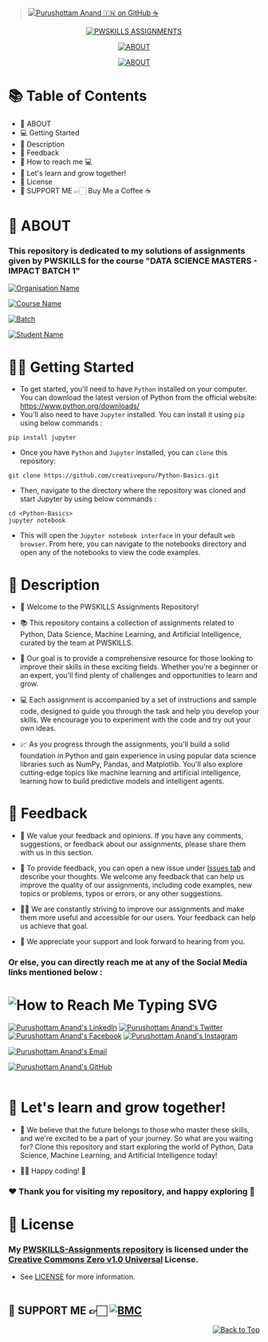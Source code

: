 > [![Purushottam Anand 🇮🇳 on GitHub ☕](https://github.com/creativepuru.png?size=100)](https://github.com/creativepuru "Purushottam Anand 🇮🇳 on GitHub ☕")

<div align="center"> 

[![PWSKILLS ASSIGNMENTS](https://readme-typing-svg.demolab.com?font=Calibri&size=28&duration=2000&pause=1000&multiline=true&width=750&height=60&lines=👋+WELCOME+TO+MY+PWSKILLS+-+ASSIGNMENTS+REPOSITORY+🐍)](https://github.com/creativepuru/PWSKILLS-Assignments)

[![ABOUT](https://readme-typing-svg.demolab.com?font=Calibri&size=24&duration=2000&pause=1000&multiline=false&width=800&height=100&lines=📚+This+repository+contains+a+collection+of+assignments+related+to...;🐍+Python,+Data+Science,+🤖+Machine+Learning,+and+Artificial+Intelligence+🧠;🦾+curated+by+the+team+at+PWSKILLS+and+iNeuronAI+🧠)](https://github.com/creativepuru/PWSKILLS-Assignments)

[![ABOUT](https://readme-typing-svg.demolab.com?font=Calibri&size=26&duration=2000&pause=1000&multiline=false&width=800&height=50&lines=✨+I+am+constantly+adding+new+contents.;💭+So+make+sure+to+check+back+often+🕙)](https://github.com/creativepuru/PWSKILLS-Assignments)
 
</div>

# 📚 Table of Contents
- 🔰 ABOUT
- 💻 Getting Started
- 🔰 Description
- 📣 Feedback
- 📲 How to reach me 💻
- 🚀 Let's learn and grow together!
- 📖 License
- 🤝 SUPPORT ME 👉🏻 Buy Me a Coffee ☕

# 🔰 ABOUT 
### This repository is dedicated to my solutions of assignments given by PWSKILLS for the course "DATA SCIENCE MASTERS - IMPACT BATCH 1" 

[![Organisation Name](https://readme-typing-svg.demolab.com?font=Calibri&size=26&pause=1000&multiline=false&width=800&height=50&lines=✨+Organisation+Name+:+PWSKILLS)](https://github.com/creativepuru/PWSKILLS-Assignments)

[![Course Name](https://readme-typing-svg.demolab.com?font=Calibri&size=26&pause=1000&multiline=false&width=800&height=50&lines=✨+Course+Name+:+DATA+SCIENCE+MASTERS)](https://github.com/creativepuru/PWSKILLS-Assignments)

[![Batch](https://readme-typing-svg.demolab.com?font=Calibri&size=26&pause=1000&multiline=false&width=800&height=50&lines=✨+Batch+:+IMPACT+BATCH+1)](https://github.com/creativepuru/PWSKILLS-Assignments)

[![Student Name](https://readme-typing-svg.demolab.com?font=Calibri&size=26&pause=1000&multiline=false&width=800&height=50&lines=✨+Student+Name+:+Purushottam+Anand)](https://github.com/creativepuru)

# 👨‍💻 Getting Started 
- To get started, you'll need to have `Python` installed on your computer. You can download the latest version of Python from the official website: https://www.python.org/downloads/
- You'll also need to have `Jupyter` installed. You can install it using `pip` using below commands :
```
pip install jupyter
```
- Once you have `Python` and `Jupyter` installed, you can `clone` this repository:
```
git clone https://github.com/creativepuru/Python-Basics.git
```
- Then, navigate to the directory where the repository was cloned and start Jupyter by using below commands :
```
cd <Python-Basics>
jupyter notebook
```
- This will open the `Jupyter notebook interface` in your default `web browser`. From here, you can navigate to the notebooks directory and open any of the notebooks to view the code examples.

# 🔰 Description
- 👋 Welcome to the PWSKILLS Assignments Repository!

- 📚 This repository contains a collection of assignments related to Python, Data Science, Machine Learning, and Artificial Intelligence, curated by the team at PWSKILLS.

- 🚀 Our goal is to provide a comprehensive resource for those looking to improve their skills in these exciting fields. Whether you're a beginner or an expert, you'll find plenty of challenges and opportunities to learn and grow.

- 💻 Each assignment is accompanied by a set of instructions and sample code, designed to guide you through the task and help you develop your skills. We encourage you to experiment with the code and try out your own ideas.

- 📈 As you progress through the assignments, you'll build a solid foundation in Python and gain experience in using popular data science libraries such as NumPy, Pandas, and Matplotlib. You'll also explore cutting-edge topics like machine learning and artificial intelligence, learning how to build predictive models and intelligent agents.

# 📣 Feedback
- 🙌 We value your feedback and opinions. If you have any comments, suggestions, or feedback about our assignments, please share them with us in this section.

- 💬 To provide feedback, you can open a new issue under [Issues tab](https://github.com/creativepuru/PWSKILLS-Assignments/issues) and describe your thoughts. We welcome any feedback that can help us improve the quality of our assignments, including code examples, new topics or problems, typos or errors, or any other suggestions.

- 👨‍💻 We are constantly striving to improve our assignments and make them more useful and accessible for our users. Your feedback can help us achieve that goal.

- 🤝 We appreciate your support and look forward to hearing from you.

### Or else, you can directly reach me at any of the Social Media links mentioned below :

<h1> <img src="https://readme-typing-svg.demolab.com?font=Calibri&size=28&duration=2000&pause=1000&multiline=true&width=600&height=40&lines=📲+How+to+reach+me+-+Social+Links+💻+" alt="How to Reach Me Typing SVG" /> </h1>

[![Purushottam Anand's LinkedIn](https://img.shields.io/badge/-Linkedin-blue?style=flat-round&logo=linkedin)](https://openinapp.co/linkedinpuru "Purushottam Anand's LinkedIn Profile")    <!-- LinkedIn -->
[![Purushottam Anand's Twitter](https://img.shields.io/badge/-Twitter-white?style=flat-round&logo=twitter)](https://openinapp.co/twitterpuru "Purushottam Anand's Twitter Handle")               <!-- Twitter -->
[![Purushottam Anand's Facebook](https://img.shields.io/badge/-Facebook-white?style=flat-round&logo=facebook)](https://openinapp.co/fbpuru "Purushottam Anand's Facebook Profile")             <!-- Facebook -->
[![Purushottam Anand's Instagram](https://img.shields.io/badge/-Instagram-white?style=flat-round&logo=instagram)](https://openinapp.co/instapuru "Purushottam Anand's Instagram Profile")            <!-- Instagram -->

[![Purushottam Anand's Email](https://img.shields.io/badge/Gmail-use%20Desktop%20/%20Laptop%20to%20open%20Gmail-blue?style=social&logo=gmail)](https://openinapp.co/gmailpuru "Gmail - use Desktop / Laptop to open Gmail")

[![Purushottam Anand's GitHub](https://img.shields.io/badge/GitHub-❤️%20Sponsor%20me%20on%20GitHub-gr?style=for-the-badge&logo=github)](https://openinapp.co/githubpuru "Purushottam Anand's GitHub Page")
<br> </br>

# 🚀 Let's learn and grow together!
- 🤖 We believe that the future belongs to those who master these skills, and we're excited to be a part of your journey. So what are you waiting for? Clone this repository and start exploring the world of Python, Data Science, Machine Learning, and Artificial Intelligence today!

- 👨‍💻 Happy coding! 🎉

### ❤️ Thank you for visiting my repository, and happy exploring 🤗

# 📖 License
### My [PWSKILLS-Assignments repository](https://github.com/creativepuru/PWSKILLS-Assignments) is licensed under the [Creative Commons Zero v1.0 Universal](https://github.com/creativepuru/PWSKILLS-Assignments/blob/main/LICENSE.txt) License. 
- See [LICENSE](:/LICENSE.txt) for more information.
<br> </br>

## 🤝 SUPPORT ME 👉🏻 [![BMC](https://img.shields.io/badge/Buy%20Me%20a%20Coffee%20☕-%23FFDD00.svg?&style=for-the-badge&logo=buy-me-a-coffee&logoColor=black)](https://www.buymeacoffee.com/creativepuru)

<p align="right">
<a href="#top">
<img src="https://img.shields.io/static/v1?label&message=Back+to+Top&color=red&style=for-the-badge&logo" alt="Back to Top" /> </a> </p>
